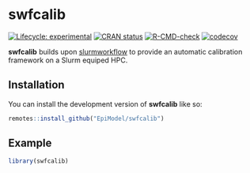 
<!-- README.md is generated from README.Rmd. Please edit that file -->

# swfcalib

<!-- badges: start -->

[![Lifecycle:
experimental](https://img.shields.io/badge/lifecycle-experimental-orange.svg)](https://lifecycle.r-lib.org/articles/stages.html#experimental)
[![CRAN
status](https://www.r-pkg.org/badges/version/slurmworkflow)](https://CRAN.R-project.org/package=slurmworkflow)
[![R-CMD-check](https://github.com/EpiModel/swfcalib/workflows/R-CMD-check/badge.svg)](https://github.com/EpiModel/swfcalib/actions)
[![codecov](https://codecov.io/gh/EpiModel/swfcalib/branch/main/graph/badge.svg?token=eo2r0HeP8Z)](https://codecov.io/gh/EpiModel/swfcalib)
<!-- badges: end -->

**swfcalib** builds upon
[slurmworkflow](https://github.com/EpiModel/slurmworkflow) to provide an
automatic calibration framework on a Slurm equiped HPC.

## Installation

You can install the development version of **swfcalib** like so:

``` r
remotes::install_github("EpiModel/swfcalib")
```

## Example

``` r
library(swfcalib)
```
